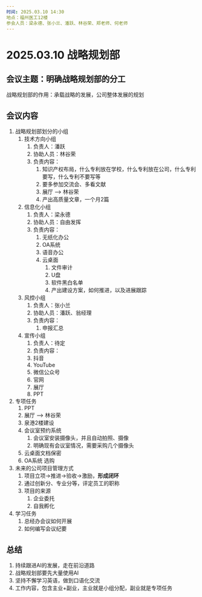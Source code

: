 ```yaml
---
时间: 2025.03.10 14:30
地点：福州医工12楼
参会人员：梁永德、张小兰、潘跃、林谷荣、郑老师、何老师
---
```


# 2025.03.10 战略规划部

## 会议主题：明确战略规划部的分工

战略规划部的作用：承载战略的发展，公司整体发展的规划

## 会议内容

1. 战略规划部划分的小组
   1. 技术方向小组
      1. 负责人：潘跃
      2. 协助人员：林谷荣
      3. 负责内容：
         1. 知识产权布局，什么专利放在学校，什么专利放在公司，什么专利要写，什么专利不要写等
         2. 要多参加交流会、多看文献
         3. 展厅 --> 林谷荣
         4. 产出高质量文章，一个月2篇
   2. 信息化小组
      1. 负责人：梁永德
      2. 协助人员：自由发挥
      3. 负责内容：
         1. 无纸化办公
         2. OA系统
         3. 语音办公
         4. 云桌面
            1. 文件审计
            2. U盘
            3. 软件黑白名单
            4. 产出建设方案，如何推进，以及进展跟踪
   3. 风控小组
      1. 负责人：张小兰
      2. 协助人员：潘跃、翁经理
      3. 负责内容：
         1. 申报汇总
   4. 宣传小组
      1. 负责人：待定
      2. 负责内容：
      3. 抖音
      4. YouTube
      5. 微信公众号
      6. 官网
      7. 展厅
      8. PPT
2. 专项任务
   1. PPT
   2. 展厅 --> 林谷荣
   3. 泉港2楼建设
   4. 会议室预约系统
      1. 会议室安装摄像头，并且自动拍照、摄像
      2. 明确现有会议室情况，需要采购几个摄像头
   5. 云桌面文档保密
   6. OA系统 选购
3. 未来的公司项目管理方式
   1. 项目立项->推进->验收->激励，**形成闭环**
   2. 通过创新分、专业分等，评定员工的职称
   3. 项目的来源
      1. 企业委托
      2. 自我孵化
4. 学习任务
   1. 总经办会议如何开展
   2. 如何编写会议纪要

## 总结

1. 持续跟进AI的发展，走在前沿道路
2. 战略规划部要先大量使用AI
3. 坚持不懈学习英语，做到口语化交流
4. 工作内容，包含主业+副业，主业就是小组分配，副业就是专项任务
